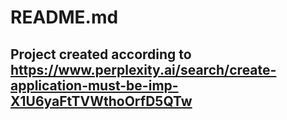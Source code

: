 # README.md
## Project created according to https://www.perplexity.ai/search/create-application-must-be-imp-X1U6yaFtTVWthoOrfD5QTw
